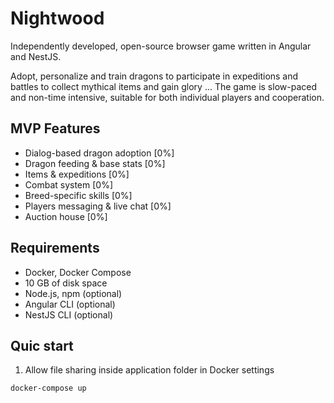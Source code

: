 # Nightwood
Independently developed, open-source browser game written in Angular and NestJS.

Adopt, personalize and train dragons to participate in expeditions and battles to collect mythical items and gain glory ...
The game is slow-paced and non-time intensive, suitable for both individual players and cooperation.

## MVP Features
 - Dialog-based dragon adoption [0%]
 - Dragon feeding & base stats [0%]
 - Items & expeditions [0%]
 - Combat system [0%]
 - Breed-specific skills [0%]
 - Players messaging & live chat [0%]
 - Auction house [0%]

## Requirements
 - Docker, Docker Compose
 - 10 GB of disk space
 - Node.js, npm (optional)
 - Angular CLI (optional)
 - NestJS CLI (optional)

## Quic start
1. Allow file sharing inside application folder in Docker settings
```sh 
docker-compose up
```
